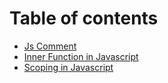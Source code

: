 # Table of contents

* [Js Comment](README.md)
* [Inner Function in Javascript](inner-function-in-javascript.md)
* [Scoping in Javascript](scoping-in-javascript.md)
